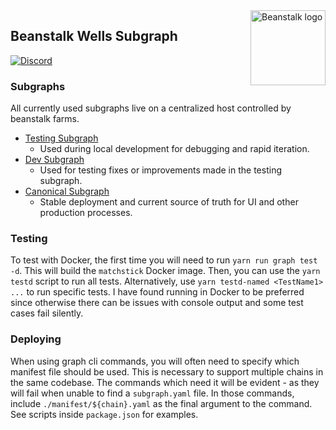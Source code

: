 <img src="https://github.com/BeanstalkFarms/Beanstalk-Brand-Assets/blob/main/BEAN/bean-128x128.png" alt="Beanstalk logo" align="right" width="120" />

## Beanstalk Wells Subgraph

[![Discord][discord-badge]][discord-url]

[discord-badge]: https://img.shields.io/discord/880413392916054098?label=Beanstalk
[discord-url]: https://discord.gg/beanstalk

### Subgraphs

All currently used subgraphs live on a centralized host controlled by beanstalk farms.

- [Testing Subgraph](https://graph.node.bean.money/subgraphs/name/basin-testing)
  - Used during local development for debugging and rapid iteration.
- [Dev Subgraph](https://graph.node.bean.money/subgraphs/name/basin-dev)
  - Used for testing fixes or improvements made in the testing subgraph.
- [Canonical Subgraph](https://graph.node.bean.money/subgraphs/name/basin)
  - Stable deployment and current source of truth for UI and other production processes.

### Testing

To test with Docker, the first time you will need to run `yarn run graph test -d`. This will build the `matchstick` Docker image. Then, you can use the `yarn testd` script to run all tests. Alternatively, use `yarn testd-named <TestName1> ...` to run specific tests. I have found running in Docker to be preferred since otherwise there can be issues with console output and some test cases fail silently.

### Deploying

When using graph cli commands, you will often need to specify which manifest file should be used. This is necessary to support multiple chains in the same codebase. The commands which need it will be evident - as they will fail when unable to find a `subgraph.yaml` file. In those commands, include `./manifest/${chain}.yaml` as the final argument to the command. See scripts inside `package.json` for examples.